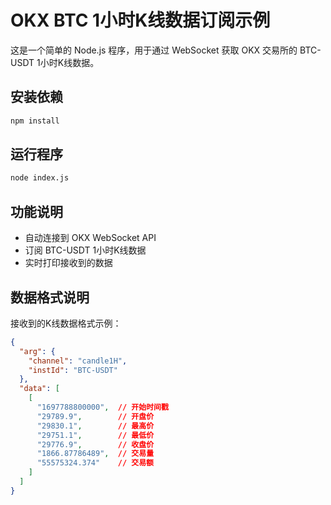 # OKX BTC 1小时K线数据订阅示例

这是一个简单的 Node.js 程序，用于通过 WebSocket 获取 OKX 交易所的 BTC-USDT 1小时K线数据。

## 安装依赖

```bash
npm install
```

## 运行程序

```bash
node index.js
```

## 功能说明

- 自动连接到 OKX WebSocket API
- 订阅 BTC-USDT 1小时K线数据
- 实时打印接收到的数据

## 数据格式说明

接收到的K线数据格式示例：
```json
{
  "arg": {
    "channel": "candle1H",
    "instId": "BTC-USDT"
  },
  "data": [
    [
      "1697788800000",  // 开始时间戳
      "29789.9",        // 开盘价
      "29830.1",        // 最高价
      "29751.1",        // 最低价
      "29776.9",        // 收盘价
      "1866.87786489",  // 交易量
      "55575324.374"    // 交易额
    ]
  ]
}
``` 